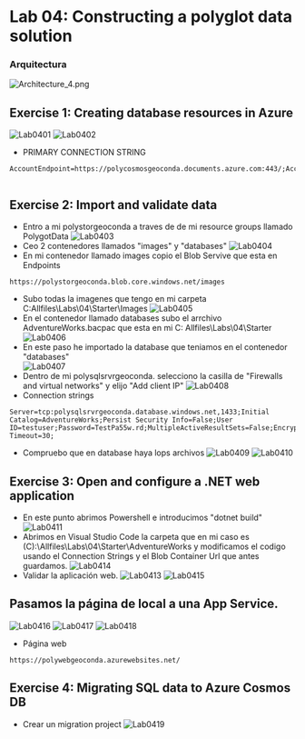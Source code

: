 # Lab 04: Constructing a polyglot data solution
### Arquitectura
![Architecture_4.png](ZZ-lab/Architecture_4.png)

## Exercise 1: Creating database resources in Azure
![Lab0401](ZZ-lab/Lab0401.png)
![Lab0402](ZZ-lab/Lab0402.png)


* PRIMARY CONNECTION STRING 
```
AccountEndpoint=https://polycosmosgeoconda.documents.azure.com:443/;AccountKey=TMmDFaG7IUNzbK2UJ4W7jNDv3cPZVtPOQGpRw3hPalVlkic8QWI7tH0VBbqT58UOaUYXNBT5uhFyHkJU4V40Yw==;


```

## Exercise 2: Import and validate data
* Entro a mi polystorgeoconda a traves de de mi resource groups llamado PolygotData 
![Lab0403](ZZ-lab/La0403.png)
* Ceo 2 contenedores llamados "images" y "databases"
![Lab0404](ZZ-lab/Lab0404.png)
* En mi contenedor llamado images copio el Blob Servive que esta en Endpoints 
```
https://polystorgeoconda.blob.core.windows.net/images
```
* Subo todas la imagenes que tengo en mi carpeta  C:Allfiles\Labs\04\Starter\Images 
![Lab0405](ZZ-lab/Lab0405.png)
* En el contenedor llamado databases subo el arrchivo AdventureWorks.bacpac que esta en mi C: Allfiles\Labs\04\Starter 
![Lab0406](ZZ-lab/LAb0406.png)
* En este paso he importado la database que teniamos en el contenedor "databases"  
![Lab0407](ZZ-lab/Lab0407.png)
* Dentro de mi  polysqlsrvrgeoconda. selecciono la casilla de "Firewalls and virtual networks" y elijo "Add client IP"
![Lab0408](ZZ-lab/Lab0408.png)
* Connection strings
 
``` 
Server=tcp:polysqlsrvrgeoconda.database.windows.net,1433;Initial Catalog=AdventureWorks;Persist Security Info=False;User ID=testuser;Password=TestPa55w.rd;MultipleActiveResultSets=False;Encrypt=True;TrustServerCertificate=False;Connection Timeout=30;
```
* Compruebo que en database haya lops archivos
![Lab0409](ZZ-lab/Lab0409.png)
![Lab0410](ZZ-lab/Lab0410.png)

## Exercise 3: Open and configure a .NET web application
* En este punto abrimos Powershell e introducimos "dotnet build"
![Lab0411](ZZ-lab/Lab0411.png)
* Abrimos en Visual Studio Code la carpeta que en mi caso es (C):\Allfiles\Labs\04\Starter\AdventureWorks y modificamos el codigo usando el Connection Strings y el Blob Container Url que antes guardamos.
![Lab0414](ZZ-lab/Lab0414.png)
* Validar la aplicación web.
![Lab0413](ZZ-lab/Lab0413.png)
![Lab0415](ZZ-lab/Lab0415.png)

## Pasamos la página de local a una App Service.
![Lab0416](ZZ-lab/Lab0416.png)
![Lab0417](ZZ-lab/Lab0417.png)
![Lab0418](ZZ-lab/Lab0418.png)

* Página web
```
https://polywebgeoconda.azurewebsites.net/
```

## Exercise 4: Migrating SQL data to Azure Cosmos DB

* Crear un migration project
![Lab0419](ZZ-lab/Lab0419.png)
